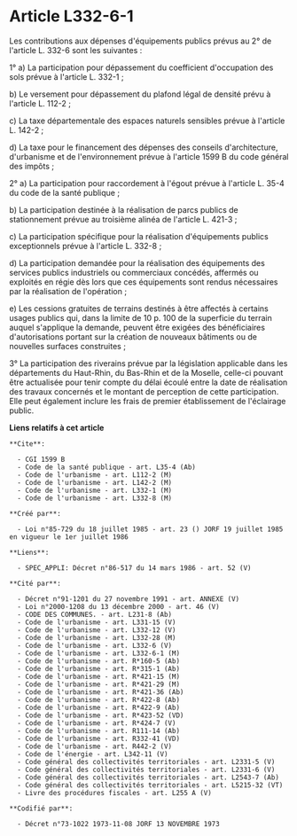 # Article L332-6-1

Les contributions aux dépenses d'équipements publics prévus au 2° de l'article L. 332-6 sont les suivantes :

1° a) La participation pour dépassement du coefficient d'occupation des sols prévue à l'article L. 332-1 ;

b) Le versement pour dépassement du plafond légal de densité prévu à l'article L. 112-2 ;

c) La taxe départementale des espaces naturels sensibles prévue à l'article L. 142-2 ;

d) La taxe pour le financement des dépenses des conseils d'architecture, d'urbanisme et de l'environnement prévue à l'article
1599 B du code général des impôts ;

2° a) La participation pour raccordement à l'égout prévue à l'article L. 35-4 du code de la santé publique ;

b) La participation destinée à la réalisation de parcs publics de stationnement prévue au troisième alinéa de l'article L.
421-3 ;

c) La participation spécifique pour la réalisation d'équipements publics exceptionnels prévue à l'article L. 332-8 ;

d) La participation demandée pour la réalisation des équipements des services publics industriels ou commerciaux concédés,
affermés ou exploités en régie dès lors que ces équipements sont rendus nécessaires par la réalisation de l'opération ;

e) Les cessions gratuites de terrains destinés à être affectés à certains usages publics qui, dans la limite de 10 p. 100 de
la superficie du terrain auquel s'applique la demande, peuvent être exigées des bénéficiaires d'autorisations portant sur la
création de nouveaux bâtiments ou de nouvelles surfaces construites ;

3° La participation des riverains prévue par la législation applicable dans les départements du Haut-Rhin, du Bas-Rhin et de
la Moselle, celle-ci pouvant être actualisée pour tenir compte du délai écoulé entre la date de réalisation des travaux
concernés et le montant de perception de cette participation. Elle peut également inclure les frais de premier établissement
de l'éclairage public.

**Liens relatifs à cet article**

	**Cite**:

	  - CGI 1599 B
	  - Code de la santé publique - art. L35-4 (Ab)
	  - Code de l'urbanisme - art. L112-2 (M)
	  - Code de l'urbanisme - art. L142-2 (M)
	  - Code de l'urbanisme - art. L332-1 (M)
	  - Code de l'urbanisme - art. L332-8 (M)

	**Créé par**:

	  - Loi n°85-729 du 18 juillet 1985 - art. 23 () JORF 19 juillet 1985 en vigueur le 1er juillet 1986

	**Liens**:

	  - SPEC_APPLI: Décret n°86-517 du 14 mars 1986 - art. 52 (V)

	**Cité par**:

	  - Décret n°91-1201 du 27 novembre 1991 - art. ANNEXE (V)
	  - Loi n°2000-1208 du 13 décembre 2000 - art. 46 (V)
	  - CODE DES COMMUNES. - art. L231-8 (Ab)
	  - Code de l'urbanisme - art. L331-15 (V)
	  - Code de l'urbanisme - art. L332-12 (V)
	  - Code de l'urbanisme - art. L332-28 (M)
	  - Code de l'urbanisme - art. L332-6 (V)
	  - Code de l'urbanisme - art. L332-6-1 (M)
	  - Code de l'urbanisme - art. R*160-5 (Ab)
	  - Code de l'urbanisme - art. R*315-1 (Ab)
	  - Code de l'urbanisme - art. R*421-15 (M)
	  - Code de l'urbanisme - art. R*421-29 (M)
	  - Code de l'urbanisme - art. R*421-36 (Ab)
	  - Code de l'urbanisme - art. R*422-8 (Ab)
	  - Code de l'urbanisme - art. R*422-9 (Ab)
	  - Code de l'urbanisme - art. R*423-52 (VD)
	  - Code de l'urbanisme - art. R*424-7 (V)
	  - Code de l'urbanisme - art. R111-14 (Ab)
	  - Code de l'urbanisme - art. R332-41 (VD)
	  - Code de l'urbanisme - art. R442-2 (V)
	  - Code de l'énergie - art. L342-11 (V)
	  - Code général des collectivités territoriales - art. L2331-5 (V)
	  - Code général des collectivités territoriales - art. L2331-6 (V)
	  - Code général des collectivités territoriales - art. L2543-7 (Ab)
	  - Code général des collectivités territoriales - art. L5215-32 (VT)
	  - Livre des procédures fiscales - art. L255 A (V)

	**Codifié par**:

	  - Décret n°73-1022 1973-11-08 JORF 13 NOVEMBRE 1973
